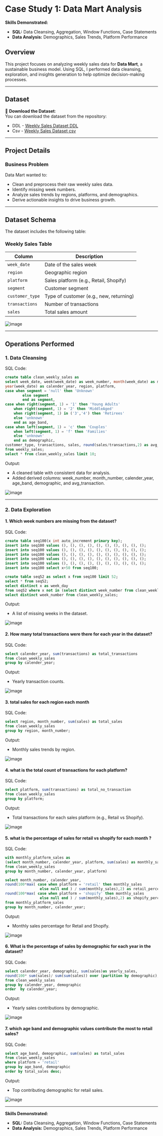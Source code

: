 # Case Study 1: Data Mart Analysis  
**Skills Demonstrated:**
- **SQL:** Data Cleansing, Aggregation, Window Functions, Case Statements
- **Data Analysis:** Demographics, Sales Trends, Platform Performance

## Overview  
This project focuses on analyzing weekly sales data for **Data Mart**, a sustainable business model. Using SQL, I performed data cleansing, exploration, and insights generation to help optimize decision-making processes.

---

## Dataset  

📂 **Download the Dataset**:  
You can download the dataset from the repository:  
- DDL - [Weekly Sales Dataset DDL](https://github.com/Amit16aks/SQL/blob/main/CaseStudy1_DataMart/data_mart_schema.sql) 
- Csv - [Weekly Sales Dataset csv](https://github.com/Amit16aks/SQL/blob/main/CaseStudy1_DataMart/case1_WeeklySalesData.csv)
---

## Project Details  

### Business Problem  
Data Mart wanted to:  
- Clean and preprocess their raw weekly sales data.  
- Identify missing week numbers.  
- Analyze sales trends by regions, platforms, and demographics.  
- Derive actionable insights to drive business growth.

---

## Dataset Schema  
The dataset includes the following table:  

### **Weekly Sales Table**  

| **Column**          | **Description**                                |  
|----------------------|-----------------------------------------------|  
| `week_date`          | Date of the sales week                        |  
| `region`             | Geographic region                             |  
| `platform`           | Sales platform (e.g., Retail, Shopify)        |  
| `segment`            | Customer segment                              |  
| `customer_type`      | Type of customer (e.g., new, returning)       |  
| `transactions`       | Number of transactions                        |  
| `sales`              | Total sales amount                            |  



![image](https://github.com/user-attachments/assets/074b5055-44bf-48ef-b98f-535c4f37e4f8)


---

## Operations Performed  

### **1. Data Cleansing**  
SQL Code:  
```sql  
create table clean_weekly_sales as
select week_date, week(week_date) as week_number, month(week_date) as month_number,
year(week_date) as calender_year, region, platform,
case when segment = 'null' then 'Unknown'
        else segment
        end as segment,
case when right(segment, 1) = '1' then 'Young Adults'
	when right(segment, 1) = '2' then 'MiddleAged'
    when right(segment, 1) in ('3','4') then 'Retirees'
    else 'unknown'
    end as age_band,
case when left(segment, 1) = 'c' then 'Couples'
	when left(segment, 1) = 'f' then 'Families'
    else 'unknown'
    end as demographic,
customer_type, transactions, sales, round(sales/transactions,2) as avg_transaction
from weekly_sales;
select * from clean_weekly_sales limit 10;
```
Output:
- A cleaned table with consistent data for analysis.
- Added derived columns: week_number, month_number, calender_year, age_band, demographic, and avg_transaction.

![image](https://github.com/user-attachments/assets/6756da43-4c9c-45aa-8ba3-db405df9b1a1)

---
### **2. Data Exploration**

#### 1. Which week numbers are missing from the dataset?
SQL Code: 
```sql
create table seq100(x int auto_increment primary key);
insert into seq100 values (), (), (), (), (), (), (), (), (), ();
insert into seq100 values (), (), (), (), (), (), (), (), (), ();
insert into seq100 values (), (), (), (), (), (), (), (), (), ();
insert into seq100 values (), (), (), (), (), (), (), (), (), ();
insert into seq100 values (), (), (), (), (), (), (), (), (), ();
insert into seq100 select x+50 from seq100;

create table seq52 as select x from seq100 limit 52;
select * from seq52;
select distinct x as week_day
from seq52 where x not in (select distinct week_number from clean_weekly_sales);
select distinct week_number from clean_weekly_sales;
```

Output:
- A list of missing weeks in the dataset.

![image](https://github.com/user-attachments/assets/91f42d07-a43f-458f-bd9f-4091ba0a8301)


#### 2. How many total transactions were there for each year in the dataset?

SQL Code: 
```sql
select calender_year, sum(transactions) as total_transactions
from clean_weekly_sales
group by calender_year;
```

Output:
- Yearly transaction counts.

![image](https://github.com/user-attachments/assets/e99b713b-0cd2-4dae-81e4-55d7393db72b)


#### 3. total sales for each region each month

SQL Code: 
```sql
select region, month_number, sum(sales) as total_sales
from clean_weekly_sales
group by region, month_number;
```

Output:
- Monthly sales trends by region.

![image](https://github.com/user-attachments/assets/cc447ca7-2774-4afc-a489-9ee39eeace73)


#### 4. what is the total count of transactions for each platform?

SQL Code: 
```sql
select platform, sum(transactions) as total_no_transaction
from clean_weekly_sales
group by platform;
````

Output:
- Total transactions for each sales platform (e.g., Retail vs Shopify).

![image](https://github.com/user-attachments/assets/dc30815d-b379-4f09-a095-0ae9b02cd814)


#### 5. what is the percentage of sales for retail vs shopify for each month ?

SQL Code: 
```sql
with monthly_platform_sales as 
(select month_number, calender_year, platform, sum(sales) as monthly_sales
from clean_weekly_sales
group by month_number, calender_year, platform)

select month_number, calender_year,
round(100*max( case when platform = 'retail' then monthly_sales
				else null end ) / sum(monthly_sales),2) as retail_percentage,
round(100*max( case when platform = 'shopify' then monthly_sales
				else null end ) / sum(monthly_sales),2) as shopify_percentage
from monthly_platform_sales
group by month_number, calender_year;
```

Output:
- Monthly sales percentage for Retail and Shopify.

![image](https://github.com/user-attachments/assets/e224b362-e377-42b8-af45-7db91769cc0b)


#### 6. What is the percentage of sales by demographic for each year in the dataset?

SQL Code: 
```sql
select calender_year, demographic, sum(sales)as yearly_sales,
round(100* sum(sales)/ sum(sum(sales)) over (partition by demographic),2) as percentage
from clean_weekly_sales
group by calender_year, demographic
order  by calender_year;
```

Output:
- Yearly sales contributions by demographic.

![image](https://github.com/user-attachments/assets/0ce69831-5d9d-4abb-9a13-05e76c37b3d6)


#### 7. which age band and demographic values contribute the most to retail sales?

SQL Code: 
```sql
select age_band, demographic, sum(sales) as total_sales
from clean_weekly_sales
where platform = 'retail'
group by age_band, demographic
order by total_sales desc;
```

Output:
- Top contributing demographic for retail sales.

![image](https://github.com/user-attachments/assets/61b3e34a-66d5-4d45-b26d-de845bdc8d10)

---

**Skills Demonstrated:**
- **SQL:** Data Cleansing, Aggregation, Window Functions, Case Statements
- **Data Analysis:** Demographics, Sales Trends, Platform Performance




